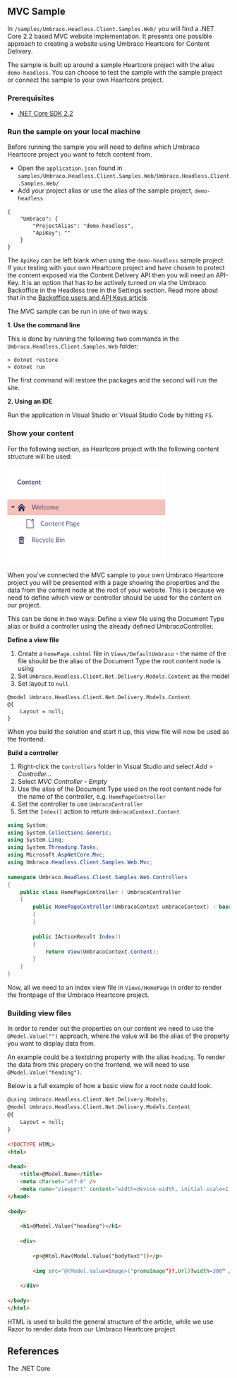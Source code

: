 ## MVC Sample

In `/samples/Umbraco.Headless.Client.Samples.Web/` you will find a .NET Core 2.2 based MVC website implementation. It presents one possible approach to creating a website using Umbraco Heartcore for Content Delivery.

The sample is built up around a sample Heartcore project with the alias `demo-headless`. You can choose to test the sample with the sample project or connect the sample to your own Heartcore project.

### Prerequisites

- [.NET Core SDK 2.2](https://dotnet.microsoft.com/download/dotnet-core/2.2)

### Run the sample on your local machine

Before running the sample you will need to define which Umbraco Heartcore project you want to fetch content from.

- Open the `application.json` found in `samples/Umbraco.Headless.Client.Samples.Web/Umbraco.Headless.Client.Samples.Web/`
- Add your project alias or use the alias of the sample project, `demo-headless`

```
{
    "Umbraco": {
        "ProjectAlias": "demo-headless",
        "ApiKey": ""
    }
}
```

The `ApiKey` can be left blank when using the `demo-headless` sample project. If your testing with your own Heartcore project and have chosen to protect the content exposed via the Content Delivery API then you will need an API-Key. It is an option that has to be actively turned on via the Umbraco Backoffice in the Headless tree in the Settings section. Read more about that in the [Backoffice users and API Keys article](../../Getting-Started-Cloud/Backoffice-Users-and-API-Keys).

The MVC sample can be run in one of two ways:

**1. Use the command line**

This is done by running the following two commands in the `Umbraco.Headless.Client.Samples.Web` folder:

```
> dotnet restore
> dotnet run
```

The first command will restore the packages and the second will run the site.

**2. Using an IDE**

Run the application in Visual Studio or Visual Studio Code by hitting `F5`.

### Show your content

For the following section, as Heartcore project with the following content structure will be used:

![Content structure](images/content-structure.png)

When you've connected the MVC sample to your own Umbraco Heartcore project you will be presented with a page showing the properties and the data from the content node at the root of your website. This is because we need to define which view or controller should be used for the content on our project.

This can be done in two ways: Define a view file using the Document Type alias or build a controller using the already defined UmbracoController.

**Define a view file**

1. Create a `homePage.cshtml` file in `Views/DefaultUmbraco` - the name of the file should be the alias of the Document Type the root content node is using
2. Set `Umbraco.Headless.Client.Net.Delivery.Models.Content` as the model
3. Set layout to `null`

```
@model Umbraco.Headless.Client.Net.Delivery.Models.Content
@{
    Layout = null;
}
```

When you build the solution and start it up, this view file will now be used as the frontend.

**Build a controller**

1. Right-click the `Controllers` folder in Visual Studio and select *Add > Controller...*
2. Select *MVC Controller - Empty*
3. Use the alias of the Document Type used on the root content node for the name of the controller, e.g. `HomePageController`
4. Set the controller to use `UmbracoController` 
5. Set the `Index()` action to return `UmbracoContext.Content`

```csharp
using System;
using System.Collections.Generic;
using System.Linq;
using System.Threading.Tasks;
using Microsoft.AspNetCore.Mvc;
using Umbraco.Headless.Client.Samples.Web.Mvc;

namespace Umbraco.Headless.Client.Samples.Web.Controllers
{
    public class HomePageController : UmbracoController
    {
        public HomePageController(UmbracoContext umbracoContext) : base(umbracoContext)
        {
        }

        public IActionResult Index()
        {
            return View(UmbracoContext.Content);
        }
    }
}
```

Now, all we need to an index view file in `Views/HomePage` in order to render the frontpage of the Umbraco Heartcore project.

### Building view files

In order to render out the properties on our content we need to use the `@Model.Value("")` approach, where the value will be the alias of the property you want to display data from. 

An example could be a textstring property with the alias `heading`. To render the data from this propery on the frontend, we will need to use `@Model.Value("heading")`.

Below is a full example of how a basic view for a root node could look.

```html
@using Umbraco.Headless.Client.Net.Delivery.Models;
@model Umbraco.Headless.Client.Net.Delivery.Models.Content
@{
    Layout = null;
}

<!DOCTYPE HTML>
<html>

<head>
    <title>@Model.Name</title>
    <meta charset="utf-8" />
    <meta name="viewport" content="width=device-width, initial-scale=1, user-scalable=no" />
</head>

<body>

    <h1>@Model.Value("heading")</h1>

    <div>

        <p>@Html.Raw(Model.Value("bodyText"))</p>

        <img src="@(Model.Value<Image>("promoImage")?.Url)?width=300" />

    </div>

</body>
</html>
```

HTML is used to build the general structure of the article, while we use Razor to render data from our Umbraco Heartcore project.

## References

The .NET Core
